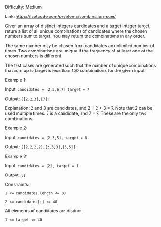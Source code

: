 Difficulty: Medium

Link: https://leetcode.com/problems/combination-sum/

Given an array of distinct integers candidates and a target integer target, return a list of all unique combinations of candidates where the chosen numbers sum to target. You may return the combinations in any order.

The same number may be chosen from candidates an unlimited number of times. Two combinations are unique if the
frequency
of at least one of the chosen numbers is different.

The test cases are generated such that the number of unique combinations that sum up to target is less than 150 combinations for the given input.



Example 1:

Input: ```candidates = [2,3,6,7] target = 7```

Output: ```[[2,2,3],[7]]```

Explanation:
2 and 3 are candidates, and 2 + 2 + 3 = 7. Note that 2 can be used multiple times.
7 is a candidate, and 7 = 7.
These are the only two combinations.

Example 2:

Input: ```candidates = [2,3,5], target = 8```

Output: ```[[2,2,2,2],[2,3,3],[3,5]]```

Example 3:

Input: ```candidates = [2], target = 1```

Output: ```[]```

Constraints:

```1 <= candidates.length <= 30```

```2 <= candidates[i] <= 40```

All elements of candidates are distinct.

```1 <= target <= 40```
